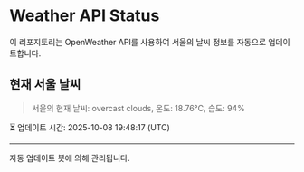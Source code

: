 
# Weather API Status

이 리포지토리는 OpenWeather API를 사용하여 서울의 날씨 정보를 자동으로 업데이트합니다.

## 현재 서울 날씨
> 서울의 현재 날씨: overcast clouds, 온도: 18.76°C, 습도: 94%

⏳ 업데이트 시간: 2025-10-08 19:48:17 (UTC)

---
자동 업데이트 봇에 의해 관리됩니다.

